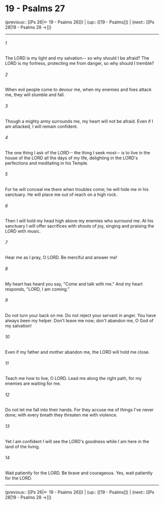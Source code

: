 # 19 - Psalms 27

(previous:: [[Ps 26|← 19 - Psalms 26]]) | (up:: [[19 - Psalms]]) | (next:: [[Ps 28|19 - Psalms 28 →]])

***


###### 1 
The LORD is my light and my salvation-- so why should I be afraid? The LORD is my fortress, protecting me from danger, so why should I tremble? 

###### 2 
When evil people come to devour me, when my enemies and foes attack me, they will stumble and fall. 

###### 3 
Though a mighty army surrounds me, my heart will not be afraid. Even if I am attacked, I will remain confident. 

###### 4 
The one thing I ask of the LORD-- the thing I seek most-- is to live in the house of the LORD all the days of my life, delighting in the LORD's perfections and meditating in his Temple. 

###### 5 
For he will conceal me there when troubles come; he will hide me in his sanctuary. He will place me out of reach on a high rock. 

###### 6 
Then I will hold my head high above my enemies who surround me. At his sanctuary I will offer sacrifices with shouts of joy, singing and praising the LORD with music. 

###### 7 
Hear me as I pray, O LORD. Be merciful and answer me! 

###### 8 
My heart has heard you say, "Come and talk with me." And my heart responds, "LORD, I am coming." 

###### 9 
Do not turn your back on me. Do not reject your servant in anger. You have always been my helper. Don't leave me now; don't abandon me, O God of my salvation! 

###### 10 
Even if my father and mother abandon me, the LORD will hold me close. 

###### 11 
Teach me how to live, O LORD. Lead me along the right path, for my enemies are waiting for me. 

###### 12 
Do not let me fall into their hands. For they accuse me of things I've never done; with every breath they threaten me with violence. 

###### 13 
Yet I am confident I will see the LORD's goodness while I am here in the land of the living. 

###### 14 
Wait patiently for the LORD. Be brave and courageous. Yes, wait patiently for the LORD.

***

(previous:: [[Ps 26|← 19 - Psalms 26]]) | (up:: [[19 - Psalms]]) | (next:: [[Ps 28|19 - Psalms 28 →]])
